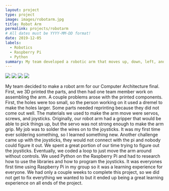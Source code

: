 ```yaml
---
layout: project
type: project
image: images/robotarm.jpg
title: Robot Arm
permalink: projects/robotarm
# All dates must be YYYY-MM-DD format!
date: 2019-12-05
labels:
  - Robotics
  - Raspberry Pi
  - Python
summary: My team developed a robotic arm that moves up, down, left, and right.
---
```


<div class="ui small rounded images">
  <img class="ui image" src="../images/micromouse-robot.png">
  <img class="ui image" src="../images/micromouse-robot-2.jpg">
  <img class="ui image" src="../images/micromouse.jpg">
  <img class="ui image" src="../images/micromouse-circuit.png">
</div>

My team decided to make a robot arm for our Computer Architecture final. First, we 3D printed the parts, and then had one team member work on assembling the arm. A couple problems arose with the printed components. First, the holes were too small, so the person working on it used a dremel to make the holes larger. Some parts needed reprinting because they did not come out well. The materials we used to make the arm move were servos, screws, and joysticks. Originally, our robot arm had a gripper that would be able to pick things up, but the servo was not strong enough to make the arm grip. My job was to solder the wires on to the joysticks. It was my first time ever soldering something, so I learned something new. Another challenge came up with the joysticks, they would not connect with the pi and nobody could figure it out. We spent a great portion of our time trying to figure out the joysticks. Eventually, we coded a loop to just move the arm around without controls. We used Python on the Raspberry Pi and had to research how to use the libraries and how to program the joysticks. It was everyones first time using Raspberry Pi in my group so it was a learning experience for everyone. We had only a couple weeks to complete this project, so we did not get to fix everything we wanted to but it ended up being a great learning experience on all ends of the project.





